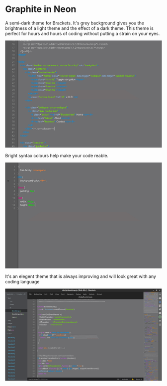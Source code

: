 # Graphite in Neon
A semi-dark theme for Brackets. It's grey background gives you the brightness of a light theme and the effect of a dark theme. This theme is perfect for hours and hours of coding without putting a strain on your eyes.

![Screen Shot](Images/Theme-Pic.png)

Bright syntax  colours help make your code reable.

![Screen Shot #2](Images/Theme-Pic-2.png)

It's an elegent theme that is always improving and will look great with any coding language

![Screen Shot #3](Images/Theme-Pic-3.png)